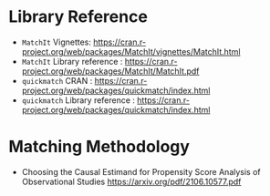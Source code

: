 # Library Reference

- `MatchIt` Vignettes: https://cran.r-project.org/web/packages/MatchIt/vignettes/MatchIt.html
- `MatchIt` Library reference : https://cran.r-project.org/web/packages/MatchIt/MatchIt.pdf
- `quickmatch` CRAN : https://cran.r-project.org/web/packages/quickmatch/index.html
- `quickmatch` Library reference : https://cran.r-project.org/web/packages/quickmatch/index.html

# Matching Methodology 
- Choosing the Causal Estimand for Propensity Score Analysis of Observational Studies
https://arxiv.org/pdf/2106.10577.pdf